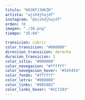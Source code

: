 ```yaml
---
titulo: "KHJKFJJHKZH"
artista: "ajshdjhajdf"
instagram: "@ajshdjhajdf"
orden: 38
imagen: "./38.png"
tiempo: "35:04"

transicion: cubrir
color_transicion: "#000000"
direccion_transicion: derecha
duracion_transicion: 1
color_sitio: "#000000"
color_navegacion: "#ffffff"
color_navegacion_hover: "#545454"
color_fondo: "#ffffff"
color_letra: "#000000"
color_links: "#065A82"
color_links_hover: "#1C7293"
---
```

